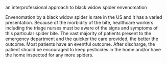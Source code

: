 an interprofessional approach to black widow spider envenomation

Envenomation by a black widow spider is rare in the US and it has a varied presentation. Because of the morbidity of the bite, healthcare workers including the triage nurses must be aware of the signs and symptoms of this particular spider bite. The vast majority of patients present to the emergency department and the quicker the care provided, the better the outcome. Most patients have an eventful outcome. After discharge, the patient should be encouraged to keep pesticides in the home and/or have the home inspected for any more spiders.